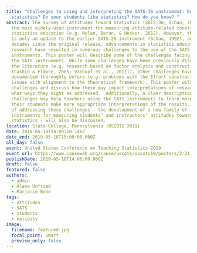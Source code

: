```yaml
---
title: "Challenges to using and interpreting the SATS-36 instrument: Do you like
  statistics? Do your students like statistics? How do you know? "
abstract: The Survey of Attitudes Toward Statistics (SATS-36; Schau, 2003) is
  the most widely-used instrument for measuring attitude-related constructs in
  statistics education (e.g. Nolan, Beran, & Hecker, 2012). However, the SATS-36
  is only an update to the earlier SATS-28 instrument (Schau, 1992), and in the
  decades since the original release, advancements in statistics education
  research have resulted in numerous challenges to the use of the SATS family of
  instruments. This poster will describe some of the challenges facing users of
  the SATS instruments. While some challenges have been previously discussed in
  the literature (e.g. research based on factor analysis and construct alignment
  (Cashin & Elmore, 2005; Vanhoof et al., 2011)), other challenges have not been
  documented thoroughly before (e.g. problems with the Effort construct and
  issues with alignment to the theoretical framework). This poster will describe
  challenges and discuss how these may impact interpretations of research and
  what ways they might be addressed.  Additionally, a clear description of these
  challenges may help teachers using the SATS instruments to learn more about
  their students make more appropriate interpretations of the results. One way
  of addressing these challenges - the development of a new family of
  instruments for measuring students’ and instructors’ attitudes toward
  statistics - will also be discussed.
location: State College, Pennsylvania (USCOTS 2019)
date: 2019-05-18T14:00:10.146Z
date_end: 2019-05-18T15:00:00.000Z
all_day: false
event: United States Conference on Teaching Statistics 2019
event_url: https://www.causeweb.org/cause/uscots/uscots19/posters/2-21
publishDate: 2019-05-18T14:00:00.000Z
draft: false
featured: false
authors:
  - admin
  - Alana Unfried
  - Marjorie Bond
tags:
  - attitudes
  - SATS
  - students
  - validity
image:
  filename: featured.jpg
  focal_point: Smart
  preview_only: false
---
```

